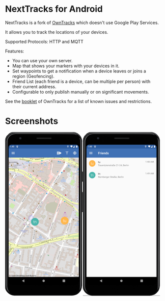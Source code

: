 NextTracks for Android
=======
NextTracks is a fork of [OwnTracks](https://github.com/owntracks/android) which doesn't use Google Play Services.

It allows you to track the locations of your devices.

Supported Protocols: HTTP and MQTT

Features:

* You can use your own server.
* Map that shows your markers with your devices in it.
* Set waypoints to get a notification when a device leaves or joins a region (Geofencing).
* Friend List (each friend is a device, can be multiple per person) with their current address.
* Configurable to only publish manually or on significant movements.

See the [booklet](https://owntracks.org/booklet/features/android/) of OwnTracks for a list of known issues and restrictions.

# Screenshots

![screenshot](project/screenshot.png)

